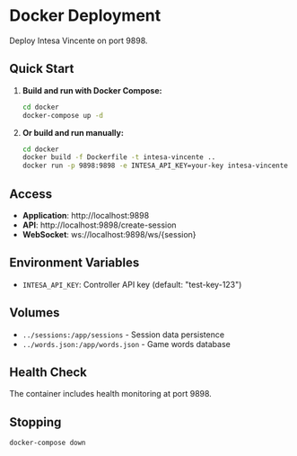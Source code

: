 # Docker Deployment

Deploy Intesa Vincente on port 9898.

## Quick Start

1. **Build and run with Docker Compose:**
   ```bash
   cd docker
   docker-compose up -d
   ```

2. **Or build and run manually:**
   ```bash
   cd docker
   docker build -f Dockerfile -t intesa-vincente ..
   docker run -p 9898:9898 -e INTESA_API_KEY=your-key intesa-vincente
   ```

## Access

- **Application**: http://localhost:9898
- **API**: http://localhost:9898/create-session
- **WebSocket**: ws://localhost:9898/ws/{session}

## Environment Variables

- `INTESA_API_KEY`: Controller API key (default: "test-key-123")

## Volumes

- `../sessions:/app/sessions` - Session data persistence
- `../words.json:/app/words.json` - Game words database

## Health Check

The container includes health monitoring at port 9898.

## Stopping

```bash
docker-compose down
```